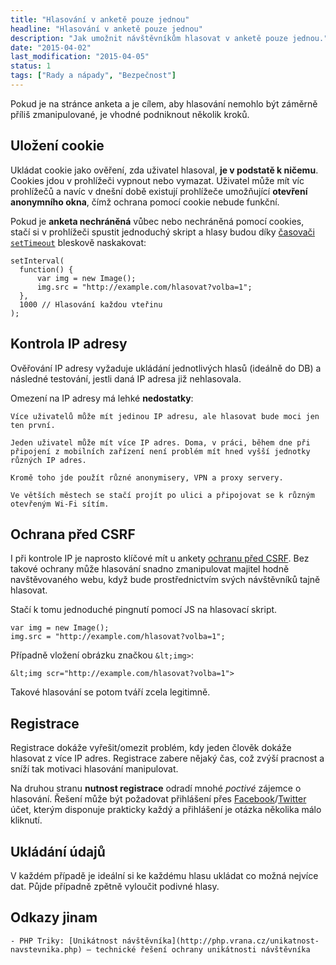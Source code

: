 ```yaml
---
title: "Hlasování v anketě pouze jednou"
headline: "Hlasování v anketě pouze jednou"
description: "Jak umožnit návštěvníkům hlasovat v anketě pouze jednou."
date: "2015-04-02"
last_modification: "2015-04-05"
status: 1
tags: ["Rady a nápady", "Bezpečnost"]
---
```


Pokud je na stránce anketa a je cílem, aby hlasování nemohlo být záměrně příliš zmanipulované, je vhodné podniknout několik kroků.

## Uložení cookie

Ukládat cookie jako ověření, zda uživatel hlasoval, **je v podstatě k ničemu**. Cookies jdou v prohlížeči vypnout nebo vymazat. Uživatel může mít víc prohlížečů a navíc v dnešní době existují prohlížeče umožňující **otevření anonymního okna**, čímž ochrana pomocí cookie nebude funkční.

Pokud je **anketa nechráněná** vůbec nebo nechráněná pomocí cookies, stačí si v prohlížeči spustit jednoduchý skript a hlasy budou díky [časovači `setTimeout`](/odpocitavani) bleskově naskakovat:

```
setInterval(
  function() {
      var img = new Image();
      img.src = "http://example.com/hlasovat?volba=1";
  }, 
  1000 // Hlasování každou vteřinu
);
```

## Kontrola IP adresy

Ověřování IP adresy vyžaduje ukládání jednotlivých hlasů (ideálně do DB) a následné testování, jestli daná IP adresa již nehlasovala.

Omezení na IP adresy má lehké **nedostatky**:

    Více uživatelů může mít jedinou IP adresu, ale hlasovat bude moci jen ten první.

    Jeden uživatel může mít více IP adres. Doma, v práci, během dne při připojení z mobilních zařízení není problém mít hned vyšší jednotky různých IP adres.

    Kromě toho jde použít různé anonymisery, VPN a proxy servery.

    Ve větších městech se stačí projít po ulici a připojovat se k různým otevřeným Wi-Fi sítím.

## Ochrana před CSRF

I při kontrole IP je naprosto klíčové mít u ankety [ochranu před CSRF](/bezpecnost#csrf). Bez takové ochrany může hlasování snadno zmanipulovat majitel hodně navštěvovaného webu, když bude prostřednictvím svých návštěvníků tajně hlasovat.

Stačí k tomu jednoduché pingnutí pomocí JS na hlasovací skript.

```
var img = new Image();   
img.src = "http://example.com/hlasovat?volba=1";
```

Případně vložení obrázku značkou `&lt;img>`:

```
&lt;img scr="http://example.com/hlasovat?volba=1">
```

Takové hlasování se potom tváří zcela legitimně.

## Registrace

Registrace dokáže vyřešit/omezit problém, kdy jeden člověk dokáže hlasovat z více IP adres. Registrace zabere nějaký čas, což zvýší pracnost a sníží tak motivaci hlasování manipulovat.

Na druhou stranu **nutnost registrace** odradí mnohé *poctivé* zájemce o hlasování. Řešení může být požadovat přihlášení přes [Facebook](/facebook)/[Twitter](/twitter) účet, kterým disponuje prakticky každý a přihlášení je otázka několika málo kliknutí.

## Ukládání údajů

V každém případě je ideální si ke každému hlasu ukládat co možná nejvíce dat. Půjde případně zpětně vyloučit podivné hlasy.

## Odkazy jinam

    - PHP Triky: [Unikátnost návštěvníka](http://php.vrana.cz/unikatnost-navstevnika.php) – technické řešení ochrany unikátnosti návštěvníka